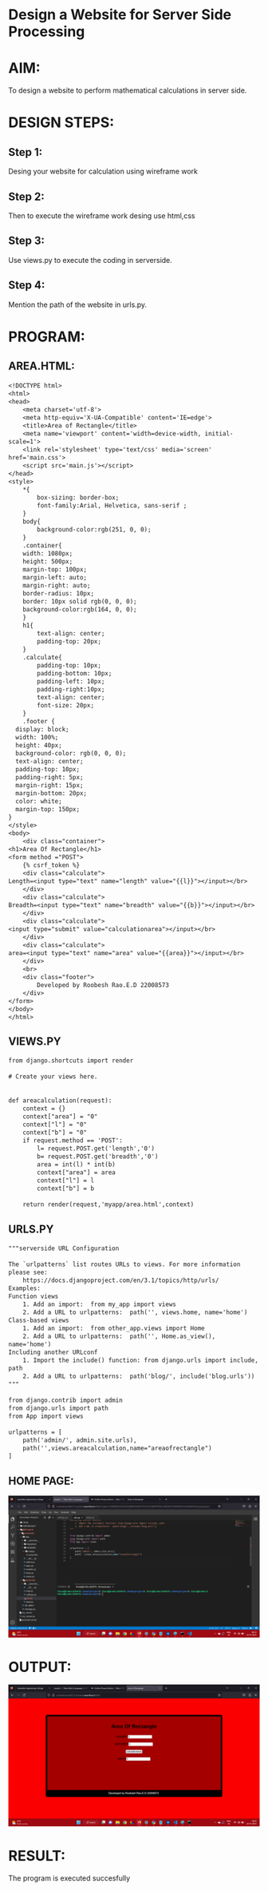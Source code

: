 # Design a Website for Server Side Processing

# AIM:

To design a website to perform mathematical calculations in server side.

# DESIGN STEPS:

## Step 1:

Desing your website for calculation using wireframe work

## Step 2:

Then to execute the wireframe work desing use html,css

## Step 3:

Use views.py to execute the coding in serverside.

## Step 4:

Mention the path of the website in urls.py.


# PROGRAM:

## AREA.HTML:
```
<!DOCTYPE html>
<html>
<head>
    <meta charset='utf-8'>
    <meta http-equiv='X-UA-Compatible' content='IE=edge'>
    <title>Area of Rectangle</title>
    <meta name='viewport' content='width=device-width, initial-scale=1'>
    <link rel='stylesheet' type='text/css' media='screen' href='main.css'>
    <script src='main.js'></script>
</head>
<style>
    *{
        box-sizing: border-box;
        font-family:Arial, Helvetica, sans-serif ;
    }
    body{
        background-color:rgb(251, 0, 0);
    }
    .container{
    width: 1080px;
    height: 500px;
    margin-top: 100px;
    margin-left: auto;
    margin-right: auto;
    border-radius: 10px;
    border: 10px solid rgb(0, 0, 0);
    background-color:rgb(164, 0, 0);
    }
    h1{
        text-align: center;
        padding-top: 20px;
    }
    .calculate{
        padding-top: 10px;
        padding-bottom: 10px;
        padding-left: 10px;
        padding-right:10px;
        text-align: center;
        font-size: 20px;
    }
    .footer {
  display: block;
  width: 100%;
  height: 40px;
  background-color: rgb(0, 0, 0);
  text-align: center;
  padding-top: 10px;
  padding-right: 5px;
  margin-right: 15px;
  margin-bottom: 20px;
  color: white;
  margin-top: 150px;
}
</style>
<body>
    <div class="container">
<h1>Area Of Rectangle</h1>   
<form method ="POST">
    {% csrf_token %}
    <div class="calculate"> 
Length=<input type="text" name="length" value="{{l}}"></input></br>
    </div>
    <div class="calculate"> 
Breadth=<input type="text" name="breadth" value="{{b}}"></input></br>
    </div>
    <div class="calculate"> 
<input type="submit" value="calculationarea"></input></br>
    </div>
    <div class="calculate"> 
area=<input type="text" name="area" value="{{area}}"></input></br>
    </div>
    <br>
    <div class="footer">
        Developed by Roobesh Rao.E.D 22008573
    </div>
</form>
</body>
</html>
```
## VIEWS.PY
```
from django.shortcuts import render

# Create your views here.


def areacalculation(request):
    context = {}
    context["area"] = "0"
    context["l"] = "0"
    context["b"] = "0"
    if request.method == 'POST':
        l= request.POST.get('length','0')
        b= request.POST.get('breadth','0')
        area = int(l) * int(b)
        context["area"] = area
        context["l"] = l
        context["b"] = b

    return render(request,'myapp/area.html',context)

```
## URLS.PY
```
"""serverside URL Configuration

The `urlpatterns` list routes URLs to views. For more information please see:
    https://docs.djangoproject.com/en/3.1/topics/http/urls/
Examples:
Function views
    1. Add an import:  from my_app import views
    2. Add a URL to urlpatterns:  path('', views.home, name='home')
Class-based views
    1. Add an import:  from other_app.views import Home
    2. Add a URL to urlpatterns:  path('', Home.as_view(), name='home')
Including another URLconf
    1. Import the include() function: from django.urls import include, path
    2. Add a URL to urlpatterns:  path('blog/', include('blog.urls'))
"""

from django.contrib import admin
from django.urls import path
from App import views

urlpatterns = [
    path('admin/', admin.site.urls),
    path('',views.areacalculation,name="areaofrectangle")
]

```
## HOME PAGE:
![](Screenshot%20(46).png)

# OUTPUT:
![](Screenshot%20(45).png)

# RESULT:

The program is executed succesfully
